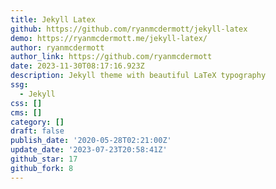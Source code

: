 ```yaml
---
title: Jekyll Latex
github: https://github.com/ryanmcdermott/jekyll-latex
demo: https://ryanmcdermott.me/jekyll-latex/
author: ryanmcdermott
author_link: https://github.com/ryanmcdermott
date: 2023-11-30T08:17:16.923Z
description: Jekyll theme with beautiful LaTeX typography
ssg:
  - Jekyll
css: []
cms: []
category: []
draft: false
publish_date: '2020-05-28T02:21:00Z'
update_date: '2023-07-23T20:58:41Z'
github_star: 17
github_fork: 8
---
```

